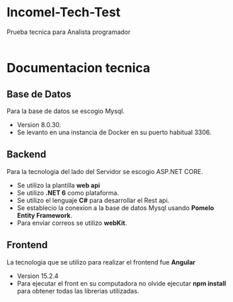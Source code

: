 # Incomel-Tech-Test
Prueba tecnica para Analista programador
<br></br>
# Documentacion tecnica

## Base de Datos
Para la base de datos se escogio Mysql.
* Version 8.0.30. 
* Se levanto en una instancia de Docker en su puerto habitual 3306.

## Backend
Para la tecnologia del lado del Servidor se escogio ASP.NET CORE. 

* Se utilizo la plantilla <b>web api</b>
* Se utilizo <b>.NET 6</b> como plataforma.
* Se utilizo el lenguaje <b>C#</b> para desarrollar el Rest api.
* Se establecio la conexion a la base de datos Mysql usando <b>Pomelo Entity Framework</b>.
* Para enviar correos se utilizo <b>webKit</b>. 

## Frontend
La tecnologia que se utilizo para realizar el frontend fue <b>Angular</b>
* Version 15.2.4 
* Para ejecutar el front en su computadora no olvide ejecutar <b>npm install</b> para obtener todas las librerias utilizadas.

